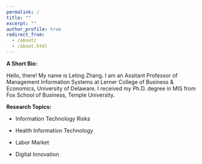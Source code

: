 ```yaml
---
permalink: /
title: ""
excerpt: ""
author_profile: true
redirect_from: 
  - /about/
  - /about.html
---
```


**A Short Bio:**

Hello, there! My name is Leting Zhang. I am an Assitant Professor of Management Information Systems at Lerner College of Business & Economics, University of Delaware.
I received my Ph.D. degree in MIS from Fox School of Business, Temple University.



**Research Topics:**

- Information Technology Risks

- Health Information Technology

- Labor Market

- Digital Innovation




